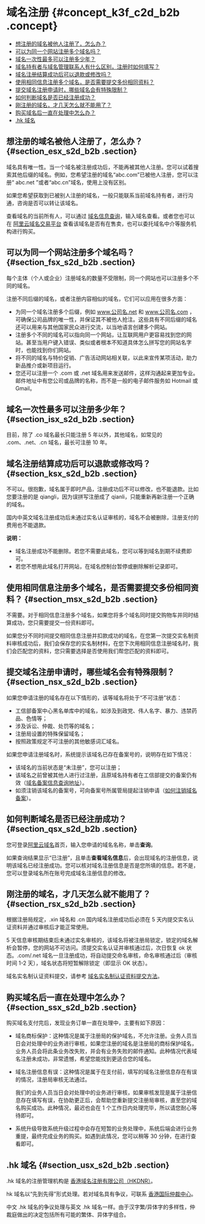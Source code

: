 # 域名注册 {#concept_k3f_c2d_b2b .concept}

-   [想注册的域名被他人注册了，怎么办？](#section_esx_s2d_b2b)
-   [可以为同一个网站注册多个域名吗？](#section_fsx_s2d_b2b)
-   [域名一次性最多可以注册多少年？](#section_isx_s2d_b2b)
-   [域名持有者与域名管理联系人有什么区别，注册时如何填写？](#section_jsx_s2d_b2b)
-   [域名注册结算成功后可以退款或修改吗？](#section_ksx_s2d_b2b)
-   [使用相同信息注册多个域名，是否需要提交多份相同资料？](#section_msx_s2d_b2b)
-   [提交域名注册申请时，哪些域名会有特殊限制？](#section_nsx_s2d_b2b)
-   [如何判断域名是否已经注册成功？](#section_qsx_s2d_b2b)
-   [刚注册的域名，才几天怎么就不能用了？](#section_rsx_s2d_b2b)
-   [购买域名后一直在处理中怎么办？](#section_ssx_s2d_b2b)
-   [.hk 域名](#section_usx_s2d_b2b)

## 想注册的域名被他人注册了，怎么办？ {#section_esx_s2d_b2b .section}

域名具有唯一性。当一个域名被注册成功后，不能再被其他人注册。您可以试着搜索其他后缀的域名。例如，您希望注册的域名“abc.com”已被他人注册，您可以注册“ abc.net ”或者“abc.cn”域名，使用上没有区别。

如果您希望获取到已被别人注册的域名，一般只能联系当前域名持有者，进行沟通，咨询是否可以转让该域名。

查看域名的当前所有人，可以通过 [域名信息查询](https://whois.aliyun.com/)，输入域名查看。或者您也可以在 [阿里云域名交易平台](https://wanwang.aliyun.com/nametrade/) 查看该域名是否有在售卖，也可以委托域名中介等服务机构进行购买。

## 可以为同一个网站注册多个域名吗？ {#section_fsx_s2d_b2b .section}

每个主体（个人或企业）注册域名的数量不受限制，同一个网站也可以注册多个不同的域名。

注册不同后缀的域名，或者注册内容相似的域名，它们可以应用在很多方面：

-   为同一个域名注册多个后缀，例如 www.公司名.net 和 www.公司名.com ，可确保公司品牌的唯一性，并保证其不被他人抢注。这些具有不同后缀的域名还可以用来与其他国家民众进行交流，以当地语言创建多个网站。
-   注册多个不同的域名可以指向同一个网站，让互联网用户更容易找到您的网站。甚至当用户键入错误、类似或者根本不知道具体怎么拼写您的网站名字时，也能找到你们网站。
-   将不同的域名与特价促销、广告活动网站相关联，以此来宣传某项活动，助力新品推介或新项目运行。
-   您还可以注册一个 .com 或 .net 域名用来发送邮件，这样沟通起来更加专业。邮件地址中有您公司或品牌的名称，而不是一般的电子邮件服务如 Hotmail 或 Gmail。

## 域名一次性最多可以注册多少年？ {#section_isx_s2d_b2b .section}

目前，除了 .co 域名最长只能注册 5 年以外，其他域名，如常见的 .com、.net、.cn 域名，最长可注册 10 年。

## 域名注册结算成功后可以退款或修改吗？ {#section_ksx_s2d_b2b .section}

不可以。很抱歉，域名属于即时产品，注册成功后不可以修改，也不能退款。比如您要注册的是 qiangli，因为误拼写注册成了 qianli，只能重新再新注册一个正确的域名。

国内中英文域名注册成功后未通过实名认证审核的，域名不会被删除，注册支付的费用也不能退款。

**说明：** 

-   域名注册成功不能删除。若您不需要此域名，您可以等到域名到期不续费即可。
-   若您不想用此域名打开网站，在域名控制台暂停或删除解析记录即可。

## 使用相同信息注册多个域名，是否需要提交多份相同资料？ {#section_msx_s2d_b2b .section}

不需要。对于相同信息注册多个域名，如果您将多个域名同时提交购物车并同时结算成功，您只需要提交一份资料即可。

如果您分不同时间提交相同信息注册并扣款成功的域名，在您第一次提交实名制资料审核成功后，我们会保存您的实名制材料，在您下次用相同信息注册域名时，我们会匹配您的资料，您只需要选择是否使用我们帮您匹配的资料即可。

## 提交域名注册申请时，哪些域名会有特殊限制？ {#section_nsx_s2d_b2b .section}

如果您申请注册的域名存在以下情形的，该等域名将处于“不可注册”状态：

-   工信部备案中心黑名单库中的域名，如涉及到政党、伟人名字、暴力、违禁药品、色情等；
-   涉及诉讼、仲裁、处罚等的域名；
-   注册局设置的特殊保留域名；
-   按照政策规定不可注册的其他敏感词汇域名。

如果您申请注册域名时，系统提示该域名已存在备案号的，说明存在如下情况：

-   该域名的当前状态是“未注册”，您可以注册；
-   该域名之前曾被其他人进行过注册，且原域名持有者在工信部提交的备案仍有效（[域名备案信息查询地址](http://www.miitbeian.gov.cn/publish/query/indexFirst.action)）。
-   如须注销该域名的备案号，可向备案号所属管局提起注销申请（[如何注销域名备案](https://help.aliyun.com/document_detail/36988.html)）。

## 如何判断域名是否已经注册成功？ {#section_qsx_s2d_b2b .section}

您可登录[阿里云域名](http://wanwang.aliyun.com/domain)首页，输入您申请的域名名称，单击**查询**。

如果查询结果显示“已注册”，且单击**查看域名信息**后，会出现域名的注册信息，说明该域名已经注册成功。您可以核对域名注册信息是否是您所填的信息。若不是，您可以登录域名所在账号完成域名注册信息的修改。

## 刚注册的域名，才几天怎么就不能用了？ {#section_rsx_s2d_b2b .section}

根据注册局规定，.xin 域名和 .cn 国内域名注册成功后必须在 5 天内提交实名认证资料并通过审核后才能正常使用。

5 天信息审核期结束后未通过实名审核的，该域名将被注册局锁定，锁定的域名解析会暂停，您的网站不可访问。须提交实名认证并审核通过后，次日恢复 ok 状态。.com/.net 域名一旦注册成功，将自动提交命名审核，命名审核通过后（审核时间 1-2 天），域名状态将短暂解除锁定（即显示 OK 状态）。

域名实名制认证资料提交，请参考 [域名实名制认证资料提交方法](https://help.aliyun.com/knowledge_detail/35881.html)。

## 购买域名后一直在处理中怎么办？ {#section_ssx_s2d_b2b .section}

购买域名支付完后，发现业务订单一直在处理中，主要有如下原因：

-   域名商标保护：这种情况是属于注册局的保护域名，不允许注册。业务人员当日会对处理中的业务进行审核，如果您注册的域名是注册局的商标保护域名，业务人员会将此条业务改失败，并会有业务失败的邮件通知。此种情况代表域名注册未成功，非常遗憾，希望您能找到更适合您的域名。

-   域名注册信息有误：这种情况是属于在支付前，填写的域名注册信息存在有误的情况，注册局审核无法通过。

    我们的业务人员当日会对处理中的业务进行审核，如果审核发现是属于注册信息存在填写有误，在协助更正后，会帮助您重新提交注册局审核，直至您的域名购买成功。此种情况，最迟也会在 1 个工作日内处理完毕，所以请您耐心等待即可。

-   系统升级导致系统升级过程中会存在短暂的业务处理中，系统后端会进行业务重提，最终完成业务的购买。如遇到此情况，您可以稍等 30 分钟，在进行查看即可。


## .hk 域名 {#section_usx_s2d_b2b .section}

.hk 域名的注册管理机构是 [香港域名注册有限公司（HKDNR）](https://www.hkdnr.hk/)。

hk 域名以“先到先得”形式处理。若对域名具有争议，可联系 [香港国际仲裁中心](http://www.hkiac.org/)。

中文 .hk 域名的争议处理与英文 .hk 域名一样。由于汉字繁/异体字的多样性，仲裁庭做出的决定包括所有可能的繁体、异体字组合。

